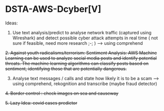 # DSTA-AWS-Dcyber[V]

Ideas:
1. Use text analysis/predict to analyse network traffic (captured using Wireshark) and detect possible cyber attack attempts in real time ( not sure if feasible, need    more research ;-; ) --> using comprehend

~~2. Against youth radicalisms/terrorism: 
   Sentiment Analysis: AWS Machine Learning can be used to analyze social media posts and identify potential threats. The machine learning algorithms can classify        posts   based on sentiment, identifying those that are potentially dangerous.~~
  
3. Analyse text messages / calls and state how likely it is to be a scam --> using comprehend, rekognition and transcribe (maybe fraud detector)

~~4. Border control : check images on sea and causeway~~

~~5. Lazy Idea: covid cases predictor~~

